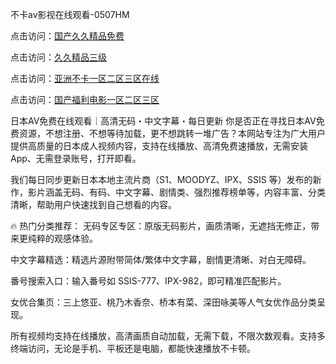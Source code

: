 不卡av影视在线观看-0507HM

点击访问：<a href="https://tfda.pages.dev/">国产久久精品免费</a>

点击访问：<a href="https://gsd-agv.pages.dev/">久久精品三级</a>

点击访问：<a href="https://rtj-3zo.pages.dev/">亚洲不卡一区二区三区在线</a>

点击访问：<a href="https://bsdf-5f5.pages.dev/">国产福利电影一区二区三区</a>

日本AV免费在线观看｜高清无码・中文字幕・每日更新
你是否正在寻找日本AV免费资源，不想注册、不想等待加载，更不想跳转一堆广告？本网站专注为广大用户提供高质量的日本成人视频内容，支持在线播放、高清免费速播放，无需安装App、无需登录账号，打开即看。

我们每日同步更新日本本地主流片商（S1、MOODYZ、IPX、SSIS 等）发布的新作，影片涵盖无码、有码、中文字幕、剧情类、强烈推荐榜单等，内容丰富、分类清晰，帮助用户快速找到自己想看的内容。

🔥 热门分类推荐：
无码专区专区：原版无码影片，画质清晰，无遮挡无修正，带来更纯粹的观感体验。

中文字幕精选：精选片源附带简体/繁体中文字幕，剧情更清晰、对白无障碍。

番号搜索入口：输入番号如 SSIS-777、IPX-982，即可精准匹配影片。

女优合集页：三上悠亚、桃乃木香奈、桥本有菜、深田咏美等人气女优作品分类呈现。

所有视频均支持在线播放，高清画质自动加载，无需下载，不限次数观看。支持多终端访问，无论是手机、平板还是电脑，都能快速播放不卡顿。


<span style="display:none;">[Canonical link](https://github.com/nina4562/745655 ）</span>
